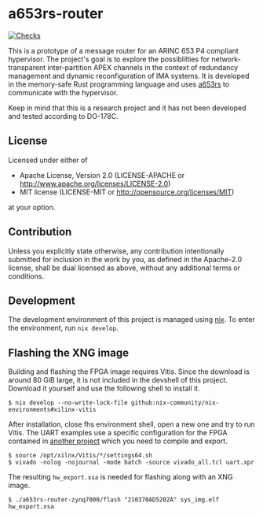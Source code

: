# a653rs-router

[![Checks](https://github.com/DLR-FT/a653rs-router/actions/workflows/nix.yml/badge.svg)](https://github.com/DLR-FT/a653rs-router/actions/workflows/nix.yml)

This is a prototype of a message router for an ARINC 653 P4 compliant
hypervisor. The project's goal is to explore the possiblilties for
network-transparent inter-partition APEX channels in the context of redundancy
management and dynamic reconfiguration of IMA systems. It is developed in the
memory-safe Rust programming language and uses [a653rs](https://github.com/DLR-FT/a653rs)
to communicate with the hypervisor.

Keep in mind that this is a research project and it has not been developed and
tested according to DO-178C.

## License

Licensed under either of

- Apache License, Version 2.0 (LICENSE-APACHE or http://www.apache.org/licenses/LICENSE-2.0)
- MIT license (LICENSE-MIT or http://opensource.org/licenses/MIT)

at your option.

## Contribution

Unless you explicitly state otherwise, any contribution intentionally submitted
for inclusion in the work by you, as defined in the Apache-2.0 license, shall be
dual licensed as above, without any additional terms or conditions.

## Development

The development environment of this project is managed using
[nix](https://nixos.org/download.html#download-nix).
To enter the environment, run `nix develop`.

## Flashing the XNG image

Building and flashing the FPGA image requires Vitis. Since the download is
around 80 GiB large, it is not included in the devshell of this project.
Download it yourself and use the following shell to install it.

```
$ nix develop --no-write-lock-file github:nix-community/nix-environments#xilinx-vitis
```

After installation, close fhs environment shell, open a new one and try to run
Vitis. The UART examples use a specific configuration for the FPGA contained in
[another project](https://gitlab.dlr.de/projekt-resilienz/vivado-coraz7-uart)
which you need to compile and export.

```
$ source /opt/xilnx/Vitis/*/settings64.sh
$ vivado -nolog -nojournal -mode batch -source vivado_all.tcl uart.xpr
```

The resulting `hw_export.xsa` is needed for flashing along with an XNG image.

```
$ ./a653rs-router-zynq7000/flash "210370AD5202A" sys_img.elf hw_export.xsa
```
